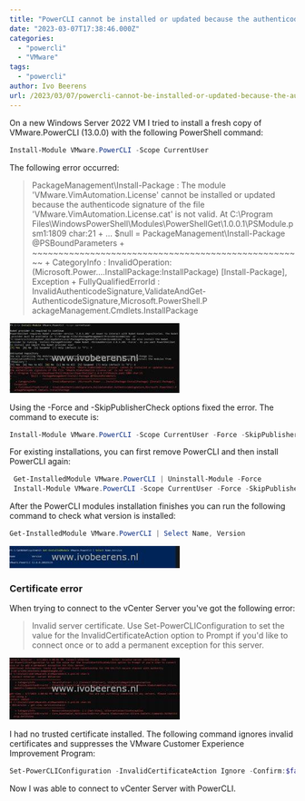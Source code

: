 ```yaml
---
title: "PowerCLI cannot be installed or updated because the authenticode signature of the file error"
date: "2023-03-07T17:38:46.000Z"
categories: 
  - "powercli"
  - "VMware"
tags: 
  - "powercli"
author: Ivo Beerens
url: /2023/03/07/powercli-cannot-be-installed-or-updated-because-the-authenticode-signature-of-the-file-error/
---
```


On a new Windows Server 2022 VM I tried to install a fresh copy of VMware.PowerCLI (13.0.0) with the following PowerShell command:

```powershell
Install-Module VMware.PowerCLI -Scope CurrentUser
```
The following error occurred:

> PackageManagement\\Install-Package : The module 'VMware.VimAutomation.License' cannot be installed or updated because the authenticode signature of the file 'VMware.VimAutomation.License.cat' is not valid. At C:\\Program Files\\WindowsPowerShell\\Modules\\PowerShellGet\\1.0.0.1\\PSModule.psm1:1809 char:21 + ... $null = PackageManagement\\Install-Package @PSBoundParameters + ~~~~~~~~~~~~~~~~~~~~~~~~~~~~~~~~~~~~~~~~~~~~~~~~~~~~ + CategoryInfo : InvalidOperation: (Microsoft.Power....InstallPackage:InstallPackage) \[Install-Package\], Exception + FullyQualifiedErrorId : InvalidAuthenticodeSignature,ValidateAndGet-AuthenticodeSignature,Microsoft.PowerShell.P ackageManagement.Cmdlets.InstallPackage

[![](images/1-300x123.jpg)](images/1.jpg)

Using the -Force and -SkipPublisherCheck options fixed the error. The command to execute is:
```powershell
Install-Module VMware.PowerCLI -Scope CurrentUser -Force -SkipPublisherCheck -AllowClobber
```

For existing installations, you can first remove PowerCLI and then install PowerCLI again:
```powershell
 Get-InstalledModule VMware.PowerCLI | Uninstall-Module -Force 
 Install-Module VMware.PowerCLI -Scope CurrentUser -Force -SkipPublisherCheck -AllowClobber
 ```

After the PowerCLI modules installation finishes you can run the following command to check what version is installed:
```powershell
Get-InstalledModule VMware.PowerCLI | Select Name, Version
```

[![](images/3-300x39.jpg)](images/3.jpg)

### Certificate error

When trying to connect to the vCenter Server you've got the following error:

> Invalid server certificate. Use Set-PowerCLIConfiguration to set the value for the InvalidCertificateAction option to Prompt if you'd like to connect once or to add a permanent exception for this server.

[![](images/invalid-cert-300x109.jpg)](images/invalid-cert.jpg)

I had no trusted certificate installed. The following command ignores invalid certificates and suppresses the VMware Customer Experience Improvement Program:
```powershell
Set-PowerCLIConfiguration -InvalidCertificateAction Ignore -Confirm:$false -ParticipateInCeip $false
```

Now I was able to connect to vCenter Server with PowerCLI.